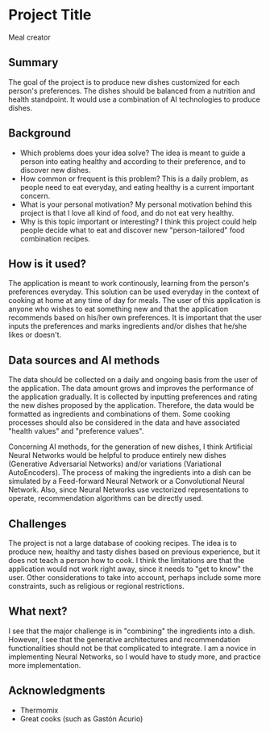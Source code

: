 <!-- This is the markdown template for the final project of the Building AI course, 
created by Reaktor Innovations and University of Helsinki. 
Copy the template, paste it to your GitHub README and edit! -->

# Project Title

Meal creator

## Summary

The goal of the project is to produce new dishes customized for each person's preferences. The dishes should be balanced from a nutrition and health standpoint. It would use a combination of AI technologies to produce dishes.

## Background

* Which problems does your idea solve? The idea is meant to guide a person into eating healthy and according to their preference, and to discover new dishes. 
* How common or frequent is this problem? This is a daily problem, as people need to eat everyday, and eating healthy is a current important concern. 
* What is your personal motivation? My personal motivation behind this project is that I love all kind of food, and do not eat very healthy. 
* Why is this topic important or interesting? I think this project could help people decide what to eat and discover new "person-tailored" food combination recipes.

## How is it used?

The application is meant to work continously, learning from the person's preferences everyday. This solution can be used everyday in the context of cooking at home at any time of day for meals. The user of this application is anyone who wishes to eat something new and that the application recommends based on his/her own preferences. It is important that the user inputs the preferences and marks ingredients and/or dishes that he/she likes or doesn't.

<!-- Images will make your README look nice!
Once you upload an image to your repository, you can link link to it like this (replace the URL with file path, if you've uploaded an image to Github.)
![Cat](https://upload.wikimedia.org/wikipedia/commons/5/5e/Sleeping_cat_on_her_back.jpg) -->

<!-- If you need to resize images, you have to use an HTML tag, like this:
<img src="https://upload.wikimedia.org/wikipedia/commons/5/5e/Sleeping_cat_on_her_back.jpg" width="300"> -->

## Data sources and AI methods

The data should be collected on a daily and ongoing basis from the user of the application. The data amount grows and improves the performance of the application gradually. It is collected by inputting preferences and rating the new dishes proposed by the application. Therefore, the data would be formatted as ingredients and combinations of them. Some cooking processes should also be considered in the data and have associated "health values" and "preference values".

Concerning AI methods, for the generation of new dishes, I think Artificial Neural Networks would be helpful to produce entirely new dishes (Generative Adversarial Networks) and/or variations (Variational AutoEncoders). The process of making the ingredients into a dish can be simulated by a Feed-forward Neural Network or a Convolutional Neural Network. Also, since Neural Networks use vectorized representations to operate, recommendation algorithms can be directly used. 

## Challenges

The project is not a large database of cooking recipes. The idea is to produce new, healthy and tasty dishes based on previous experience, but it does not teach a person how to cook. I think the limitations are that the application would not work right away, since it needs to "get to know" the user. Other considerations to take into account, perhaps include some more constraints, such as religious or regional restrictions. 

## What next?

I see that the major challenge is in "combining" the ingredients into a dish. However, I see that the generative architectures and recommendation functionalities should not be that complicated to integrate. I am a novice in implementing Neural Networks, so I would have to study more, and practice more implementation.

## Acknowledgments

* Thermomix
* Great cooks (such as Gastón Acurio)
